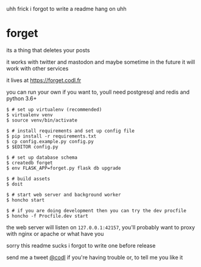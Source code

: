 uhh frick i forgot to write a readme hang on uhh

# forget

its a thing that deletes your posts

it works with twitter and mastodon and maybe sometime in the future it will work with other services

it lives at <https://forget.codl.fr>

you can run your own if you want to, youll need postgresql and redis and python 3.6+

```
$ # set up virtualenv (recommended)
$ virtualenv venv
$ source venv/bin/activate

$ # install requirements and set up config file
$ pip install -r requirements.txt
$ cp config.example.py config.py
$ $EDITOR config.py

$ # set up database schema
$ createdb forget
$ env FLASK_APP=forget.py flask db upgrade

$ # build assets
$ doit

$ # start web server and background worker
$ honcho start

$ # if you are doing development then you can try the dev procfile
$ honcho -f Procfile.dev start
```

the web server will listen on `127.0.0.1:42157`, you'll probably want to proxy with nginx or apache or what have you

sorry this readme sucks i forgot to write one before release

send me a tweet [@codl](https://twitter.com/codl) if you're having trouble or, to tell me you like it
